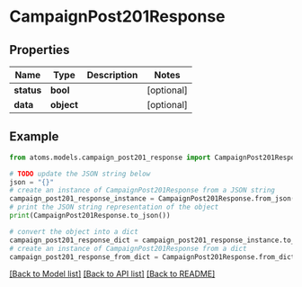 # CampaignPost201Response


## Properties

Name | Type | Description | Notes
------------ | ------------- | ------------- | -------------
**status** | **bool** |  | [optional] 
**data** | **object** |  | [optional] 

## Example

```python
from atoms.models.campaign_post201_response import CampaignPost201Response

# TODO update the JSON string below
json = "{}"
# create an instance of CampaignPost201Response from a JSON string
campaign_post201_response_instance = CampaignPost201Response.from_json(json)
# print the JSON string representation of the object
print(CampaignPost201Response.to_json())

# convert the object into a dict
campaign_post201_response_dict = campaign_post201_response_instance.to_dict()
# create an instance of CampaignPost201Response from a dict
campaign_post201_response_from_dict = CampaignPost201Response.from_dict(campaign_post201_response_dict)
```
[[Back to Model list]](../README.md#documentation-for-models) [[Back to API list]](../README.md#documentation-for-api-endpoints) [[Back to README]](../README.md)


